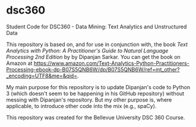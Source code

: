 # dsc360
Student Code for DSC360 - Data Mining: Text Analytics and Unstructured Data

This repository is based on, and for use in conjunction with, the book *Text Analytics with Python: A Practitioner's Guide to Natural Language Processing 2nd Edition* by by Dipanjan Sarkar. You can get the book on Amazon at https://www.amazon.com/Text-Analytics-Python-Practitioners-Processing-ebook-dp-B07S5QNB6W/dp/B07S5QNB6W/ref=mt_other?_encoding=UTF8&me=&qid=.

My main purpose for this repository is to update Dipanjan's code to Python 3 (which doesn't seem to be happening in his GitHub repository) without messing with Dipanjan's repository. But my other purpose is, where applicable, to introduce other code into the mix (e.g., spaCy).

This repository was created for the Bellevue University DSC 360 Course.
